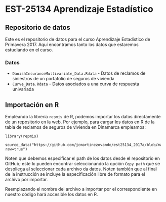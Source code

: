 # EST-25134 Aprendizaje Estadístico

## Repositorio de datos

Este es el repositorio de datos para el curso Aprendizaje Estadístico de Primavera 2017. Aquí encontramos tanto los datos que estaremos estudiando en el curso. 

### Datos

* `DanishInsuranceMultivariate_Data.Rdata` - Datos de reclamos de siniestros de un portafolio de seguros de vivienda
* `Curve_Data.Rdata` - Datos asociados a una curva de respuesta univariada

## Importación en R

Empleando la libreria `repmis` de R, podemos importar los datos directamente de un repositorio en la web. Por ejemplo, para cargar los datos en R de la tabla de reclamos de seguros de vivienda en Dinamarca empleamos: 

```
library(repmis)

source_data("https://github.com/jcmartinezovando/est25134_2017a/blob/master/datos/DanishInsuranceMultivariate_Data.RData?raw=true")
```
Noten que debemos especificar el path de los datos desde el repositorio en GitHub; este lo pueden encontrar seleccionando la opción `Copy path` que se despliega al seleccionar cada archivo da datos. Noten también que al final de la instrucción se incluye la especificación libre de formato para el archivo por importar.

Reemplazando el nombre del archivo a importar por el correspondiente en nuestro código hará accesible los datos en R.
